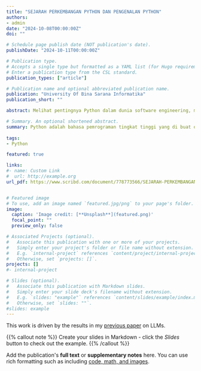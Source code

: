 ```yaml
---
title: "SEJARAH PERKEMBANGAN PYTHON DAN PENGENALAN PYTHON"
authors:
- admin
date: "2024-10-08T00:00:00Z"
doi: ""

# Schedule page publish date (NOT publication's date).
publishDate: "2024-10-11T00:00:00Z"

# Publication type.
# Accepts a single type but formatted as a YAML list (for Hugo requirements).
# Enter a publication type from the CSL standard.
publication_types: ["article"]

# Publication name and optional abbreviated publication name.
publication: "University Of Bina Sarana Informatika"
publication_short: ""

abstract: Melihat pentingnya Python dalam dunia software engineering, maka penulis membuat makalah ini bertujuan untuk memberikan pengenalan tengang python dan sejarah perkembangannya. Mulai dari bentuk tipe datanya hingga cara penulisan code di python. Di harapkan pembaca dapat memahami dan mengaplikasikan dalam studi dan pengembangan karir mereka di bidang software engineering.

# Summary. An optional shortened abstract.
summary: Python adalah bahasa pemrograman tingkat tinggi yang di buat oleh GuidoVan Rossum pada rilisan pertama tahun 1991, dan banyak digunakan karenakemudahan dalam belajar dan fleksibilitasnya. Oleh karena itu dengan memahamiPython sangat penting untuk peluang karir di bidang teknologi, karena banyakperusahaan mencari profesional yang terampil dalam bahasa ini. Di samping itupython juga memiliki komunitas yang besar yang kuat memfasilitasi pembelajarandan berbagi pengetahuan, mempermudah perkembangan keterampilan pemrograman.
  
tags:
- Python 

featured: true

links:
#- name: Custom Link
#  url: http://example.org
url_pdf: https://www.scribd.com/document/778773566/SEJARAH-PERKEMBANGAN-PYTHON-DAN-PENGENALAN-PYTHON


# Featured image
# To use, add an image named `featured.jpg/png` to your page's folder. 
image:
  caption: 'Image credit: [**Unsplash**](featured.png)'
  focal_point: ""
  preview_only: false

# Associated Projects (optional).
#   Associate this publication with one or more of your projects.
#   Simply enter your project's folder or file name without extension.
#   E.g. `internal-project` references `content/project/internal-project/index.md`.
#   Otherwise, set `projects: []`.
projects: []
#- internal-project

# Slides (optional).
#   Associate this publication with Markdown slides.
#   Simply enter your slide deck's filename without extension.
#   E.g. `slides: "example"` references `content/slides/example/index.md`.
#   Otherwise, set `slides: ""`.
#slides: example
---
```


This work is driven by the results in my [previous paper](/publication/conference-paper/) on LLMs.

{{% callout note %}}
Create your slides in Markdown - click the *Slides* button to check out the example.
{{% /callout %}}

Add the publication's **full text** or **supplementary notes** here. You can use rich formatting such as including [code, math, and images](https://docs.hugoblox.com/content/writing-markdown-latex/).
